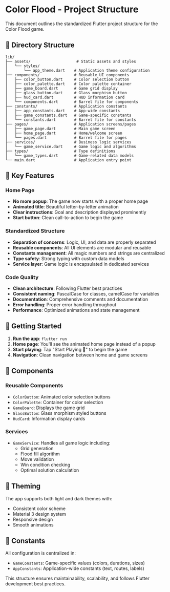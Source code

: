# Color Flood - Project Structure

This document outlines the standardized Flutter project structure for the Color Flood game.

## 📁 Directory Structure

```
lib/
├── assets/                    # Static assets and styles
│   └── styles/
│       └── app_theme.dart    # Application theme configuration
├── components/               # Reusable UI components
│   ├── color_button.dart     # Color selection button
│   ├── color_palette.dart    # Color palette container
│   ├── game_board.dart       # Game grid display
│   ├── glass_button.dart     # Glass morphism button
│   ├── hud_card.dart         # HUD information card
│   └── components.dart       # Barrel file for components
├── constants/                # Application constants
│   ├── app_constants.dart    # App-wide constants
│   ├── game_constants.dart   # Game-specific constants
│   └── constants.dart        # Barrel file for constants
├── pages/                    # Application screens/pages
│   ├── game_page.dart        # Main game screen
│   ├── home_page.dart        # Home/welcome screen
│   └── pages.dart            # Barrel file for pages
├── services/                 # Business logic services
│   └── game_service.dart     # Game logic and algorithms
├── types/                    # Type definitions
│   └── game_types.dart       # Game-related data models
└── main.dart                 # Application entry point
```

## 🎯 Key Features

### Home Page

- **No more popup**: The game now starts with a proper home page
- **Animated title**: Beautiful letter-by-letter animation
- **Clear instructions**: Goal and description displayed prominently
- **Start button**: Clean call-to-action to begin the game

### Standardized Structure

- **Separation of concerns**: Logic, UI, and data are properly separated
- **Reusable components**: All UI elements are modular and reusable
- **Constants management**: All magic numbers and strings are centralized
- **Type safety**: Strong typing with custom data models
- **Service layer**: Game logic is encapsulated in dedicated services

### Code Quality

- **Clean architecture**: Following Flutter best practices
- **Consistent naming**: PascalCase for classes, camelCase for variables
- **Documentation**: Comprehensive comments and documentation
- **Error handling**: Proper error handling throughout
- **Performance**: Optimized animations and state management

## 🚀 Getting Started

1. **Run the app**: `flutter run`
2. **Home page**: You'll see the animated home page instead of a popup
3. **Start playing**: Tap "Start Playing 🚀" to begin the game
4. **Navigation**: Clean navigation between home and game screens

## 📱 Components

### Reusable Components

- `ColorButton`: Animated color selection buttons
- `ColorPalette`: Container for color selection
- `GameBoard`: Displays the game grid
- `GlassButton`: Glass morphism styled buttons
- `HudCard`: Information display cards

### Services

- `GameService`: Handles all game logic including:
  - Grid generation
  - Flood fill algorithm
  - Move validation
  - Win condition checking
  - Optimal solution calculation

## 🎨 Theming

The app supports both light and dark themes with:

- Consistent color scheme
- Material 3 design system
- Responsive design
- Smooth animations

## 🔧 Constants

All configuration is centralized in:

- `GameConstants`: Game-specific values (colors, durations, sizes)
- `AppConstants`: Application-wide constants (text, routes, labels)

This structure ensures maintainability, scalability, and follows Flutter development best practices.
